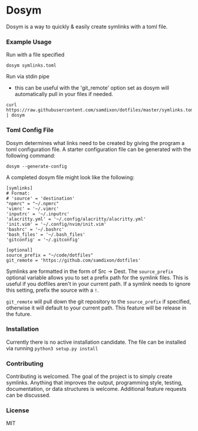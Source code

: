 # Dosym

Dosym is a way to quickly & easily create symlinks with a toml file.

### Example Usage

Run with a file specified

```
dosym symlinks.toml
```

Run via stdin pipe
* this can be useful with the 'git_remote' option set as dosym will automatically pull in your files if needed.

```
curl https://raw.githubusercontent.com/samdixon/dotfiles/master/symlinks.toml | dosym
```

### Toml Config File 
Dosym determines what links need to be created by giving the program a toml configuration file. A starter configuration file can be generated with the following command:

```
dosym --generate-config
```

A completed dosym file might look like the following:
```
[symlinks]
# Format:
# 'source' = 'destination'
"npmrc" = "~/.npmrc"
'vimrc' = '~/.vimrc'
'inputrc' = '~/.inputrc'
'alacritty.yml' = '~/.config/alacritty/alacritty.yml'
'init.vim' = '~/.config/nvim/init.vim'
'bashrc' = '~/.bashrc'
'bash_files' = '~/.bash_files'
'gitconfig' = '~/.gitconfig'

[optional]
source_prefix = "~/code/dotfiles"
git_remote = 'https://github.com/samdixon/dotfiles'
```

Symlinks are formatted in the form of Src -> Dest. The `source_prefix` optional variable allows you to set a prefix path for the symlink files. This is useful if you dotfiles aren't in your current path. If a symlink needs to ignore this setting, prefix the source with a `!`.

`git_remote` will pull down the git repository to the `source_prefix` if specified, otherwise it will default to your current path. This feature will be release in the future.


### Installation
Currently there is no active installation candidate. The file can be installed via running `python3 setup.py install`

### Contributing
Contributing is welcomed. The goal of the project is to simply create symlinks. Anything that improves the output, programming style, testing, documentation, or data structures is welcome. Additional feature requests can be discussed.

### License
MIT



